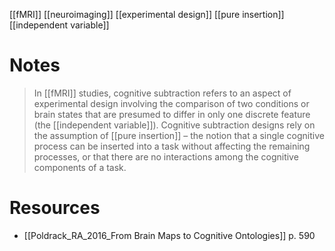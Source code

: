 [[fMRI]]
[[neuroimaging]]
[[experimental design]]
[[pure insertion]]
[[independent variable]]

# Notes
>In [[fMRI]] studies, cognitive subtraction refers to an aspect of experimental design involving the comparison of two conditions or brain states that are presumed to differ in only one discrete feature (the [[independent variable]]). Cognitive subtraction designs rely on the assumption of [[pure insertion]] – the notion that a single cognitive process can be inserted into a task without affecting the remaining processes, or that there are no interactions among the cognitive components of a task.

# Resources
- [[Poldrack_RA_2016_From Brain Maps to Cognitive Ontologies]] p. 590